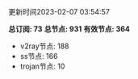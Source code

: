 更新时间2023-02-07 03:54:57

**总订阅: 73**
**总节点: 931**
**有效节点: 364**
- v2ray节点: 188
- ss节点: 166
- trojan节点: 10
